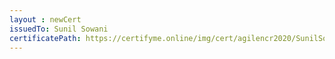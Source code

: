 ```yaml
--- 
layout : newCert 
issuedTo: Sunil Sowani 
certificatePath: https://certifyme.online/img/cert/agilencr2020/SunilSowani_54bce.png
--- 
```

